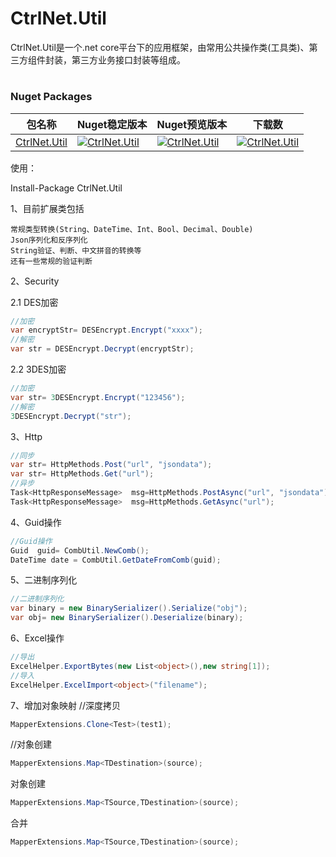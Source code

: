 # CtrlNet.Util
CtrlNet.Util是一个.net core平台下的应用框架，由常用公共操作类(工具类)、第三方组件封装，第三方业务接口封装等组成。
#
### Nuget Packages
| 包名称                                                         | Nuget稳定版本                                                                                                       | Nuget预览版本                                                                                                          | 下载数                                                                                                               |
|----------------------------------------------------------------|---------------------------------------------------------------------------------------------------------------------|------------------------------------------------------------------------------------------------------------------------|----------------------------------------------------------------------------------------------------------------------|
| [CtrlNet.Util](https://www.nuget.org/packages/CtrlNet.Util/) | [![CtrlNet.Util](https://img.shields.io/nuget/v/CtrlNet.Util.svg)](https://www.nuget.org/packages/CtrlNet.Util/) | [![CtrlNet.Util](https://img.shields.io/nuget/vpre/CtrlNet.Util.svg)](https://www.nuget.org/packages/CtrlNet.Util/) | [![CtrlNet.Util](https://img.shields.io/nuget/dt/CtrlNet.Util.svg)](https://www.nuget.org/packages/CtrlNet.Util/) |                                  

使用：

Install-Package CtrlNet.Util

1、目前扩展类包括
    
    常规类型转换(String、DateTime、Int、Bool、Decimal、Double)
    Json序列化和反序列化
    String验证、判断、中文拼音的转换等
    还有一些常规的验证判断
2、Security

2.1 DES加密
```csharp
//加密
var encryptStr= DESEncrypt.Encrypt("xxxx");
//解密
var str = DESEncrypt.Decrypt(encryptStr);
```
 2.2 3DES加密
```csharp
//加密
var str= 3DESEncrypt.Encrypt("123456");
//解密
3DESEncrypt.Decrypt("str");
```
3、Http
```csharp
//同步
var str= HttpMethods.Post("url", "jsondata");
var str= HttpMethods.Get("url");
//异步
Task<HttpResponseMessage>  msg=HttpMethods.PostAsync("url", "jsondata");
Task<HttpResponseMessage>  msg=HttpMethods.GetAsync("url");
```
4、Guid操作    
```csharp
//Guid操作
Guid  guid= CombUtil.NewComb();
DateTime date = CombUtil.GetDateFromComb(guid);
```
5、二进制序列化
```csharp
//二进制序列化
var binary = new BinarySerializer().Serialize("obj");
var obj= new BinarySerializer().Deserialize(binary);
```
6、Excel操作
```csharp
//导出
ExcelHelper.ExportBytes(new List<object>(),new string[1]);
//导入
ExcelHelper.ExcelImport<object>("filename");
```
7、增加对象映射
//深度拷贝
```csharp 
MapperExtensions.Clone<Test>(test1);
```
//对象创建
```csharp 
MapperExtensions.Map<TDestination>(source);
```
对象创建
```csharp 
MapperExtensions.Map<TSource,TDestination>(source);
```
合并
```csharp 
MapperExtensions.Map<TSource,TDestination>(source);
```
